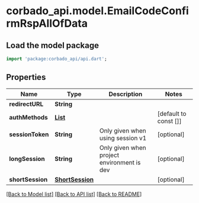 # corbado_api.model.EmailCodeConfirmRspAllOfData

## Load the model package
```dart
import 'package:corbado_api/api.dart';
```

## Properties
Name | Type | Description | Notes
------------ | ------------- | ------------- | -------------
**redirectURL** | **String** |  | 
**authMethods** | [**List<AuthMethod>**](AuthMethod.md) |  | [default to const []]
**sessionToken** | **String** | Only given when using session v1 | [optional] 
**longSession** | **String** | Only given when project environment is dev | [optional] 
**shortSession** | [**ShortSession**](ShortSession.md) |  | [optional] 

[[Back to Model list]](../README.md#documentation-for-models) [[Back to API list]](../README.md#documentation-for-api-endpoints) [[Back to README]](../README.md)


